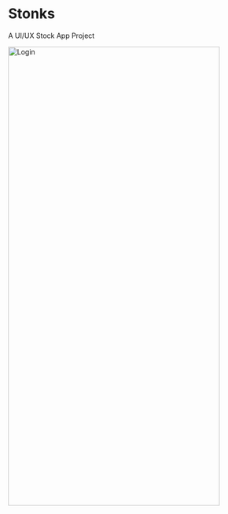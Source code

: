 # Stonks 
A UI/UX Stock App Project

<img width="430" height="930" alt="Login" src="https://github.com/user-attachments/assets/d7332104-b7f2-4a1c-8541-704be6fd30c4" />
